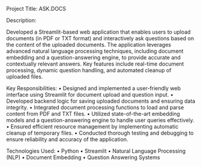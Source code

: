 Project Title: ASK.DOCS

Description:

Developed a Streamlit-based web application that enables users to upload documents (in PDF or TXT format) and interactively ask questions based on the content of the uploaded documents. The application leverages advanced natural language processing techniques, including document embedding and a question-answering engine, to provide accurate and contextually relevant answers. Key features include real-time document processing, dynamic question handling, and automated cleanup of uploaded files.

Key Responsibilities:
	•	Designed and implemented a user-friendly web interface using Streamlit for document upload and question input.
	•	Developed backend logic for saving uploaded documents and ensuring data integrity.
	•	Integrated document processing functions to load and parse content from PDF and TXT files.
	•	Utilized state-of-the-art embedding models and a question-answering engine to handle user queries effectively.
	•	Ensured efficient resource management by implementing automatic cleanup of temporary files.
	•	Conducted thorough testing and debugging to ensure reliability and accuracy of the application.

Technologies Used:
	•	Python
	•	Streamlit
	•	Natural Language Processing (NLP)
	•	Document Embedding
	•	Question Answering Systems